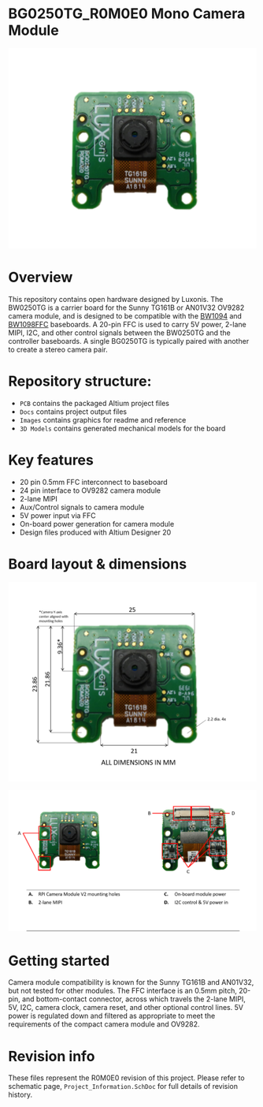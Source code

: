 # BG0250TG_R0M0E0 Mono Camera Module

![](Images/BG0250TG_R0M0E0_front.png)

# Overview
This repository contains open hardware designed by Luxonis. The BW0250TG is a carrier board for the Sunny TG161B or AN01V32 OV9282 camera module, and is designed to be compatible with the [BW1094](BW1094_DepthAI_HAT) and [BW1098FFC](BW1098FFC_DepthAI_USB3) baseboards. A 20-pin FFC is used to carry 5V power, 2-lane MIPI, I2C, and other control signals between the BW0250TG and the controller baseboards. A single BG0250TG is typically paired with another to create a stereo camera pair.

# Repository structure:
* `PCB` contains the packaged Altium project files
* `Docs` contains project output files
* `Images` contains graphics for readme and reference
* `3D Models` contains generated mechanical models for the board

# Key features
* 20 pin 0.5mm FFC interconnect to baseboard
* 24 pin interface to OV9282 camera module
* 2-lane MIPI
* Aux/Control signals to camera module
* 5V power input via FFC
* On-board power generation for camera module
* Design files produced with Altium Designer 20

# Board layout & dimensions

![](Images/BG0250TG_R0M0E0_dims.png)

![](Images/BG0250TG_R0M0E0_diag.png)

# Getting started  
Camera module compatibility is known for the Sunny TG161B and AN01V32, but not tested for other modules. The FFC interface is an 0.5mm pitch, 20-pin, and bottom-contact connector, across which travels the 2-lane MIPI, 5V, I2C, camera clock, camera reset, and other optional control lines. 5V power is regulated down and filtered as appropriate to meet the requirements of the compact camera module and OV9282.  

# Revision info
These files represent the R0M0E0 revision of this project. Please refer to schematic page, `Project_Information.SchDoc` for full details of revision history.
